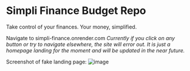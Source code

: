 # Simpli Finance Budget Repo
Take control of your finances. Your money, simplified.

Navigate to simpli-finance.onrender.com
_Currently if you click on any button or try to navigate elsewhere, the site will error out._
_It is just a homepage landing for the moment and will be updated in the near future._

Screenshot of fake landing page:
![image](https://user-images.githubusercontent.com/111506532/195370143-92f88bf8-9d89-4fe0-b7bd-d795a5cbacc2.png)


